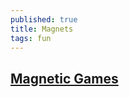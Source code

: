 ```yaml
---
published: true
title: Magnets
tags: fun
---
```

## [Magnetic Games](https://www.youtube.com/watch?v=9chBPCKZluQ)